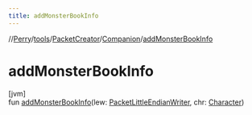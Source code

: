 ```yaml
---
title: addMonsterBookInfo
---
```

//[Perry](../../../../index.html)/[tools](../../index.html)/[PacketCreator](../index.html)/[Companion](index.html)/[addMonsterBookInfo](add-monster-book-info.html)



# addMonsterBookInfo



[jvm]\
fun [addMonsterBookInfo](add-monster-book-info.html)(lew: [PacketLittleEndianWriter](../../../tools.data.output/-packet-little-endian-writer/index.html), chr: [Character](../../../client/-character/index.html))




